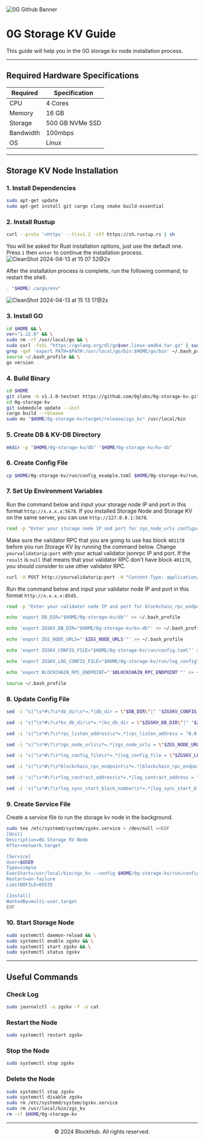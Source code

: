 ![0G Github Banner](https://github.com/BlockchainsHub/Testnet/assets/77204008/34a32724-b411-41e4-8696-e390dfa01cab)

# 0G Storage KV Guide
This guide will help you in the 0G storage kv node installation process.

-----------------------------------------------------------------

## Required Hardware Specifications
| Required | Specification |
|-|-
| CPU | 4 Cores |
| Memory | 16 GB |
| Storage | 500 GB NVMe SSD |
| Bandwidth | 100mbps |
| OS | Linux |

-----------------------------------------------------------------

## Storage KV Node Installation
### 1. Install Dependencies
```bash
sudo apt-get update
sudo apt-get install git cargo clang cmake build-essential
```

### 2. Install Rustup
```bash
curl --proto '=https' --tlsv1.2 -sSf https://sh.rustup.rs | sh
```

You will be asked for Rust installation options, just use the default one. Press `1` then `enter` to continue the installation process.
![CleanShot 2024-04-13 at 15 07 52@2x](https://github.com/BlockchainsHub/Testnet/assets/77204008/bcb81284-8235-4cf2-a4f1-50821044cc21)

After the installation process is complete, run the following command, to restart the shell.
```bash
. "$HOME/.cargo/env"
```
![CleanShot 2024-04-13 at 15 13 17@2x](https://github.com/BlockchainsHub/Testnet/assets/77204008/f8f94656-0f1f-4d27-b347-3842b2b77a6f)

### 3. Install GO
```bash
cd $HOME && \
ver="1.22.0" && \
sudo rm -rf /usr/local/go && \
sudo curl -fsSL "https://golang.org/dl/go$ver.linux-amd64.tar.gz" | sudo tar -C /usr/local -xzf - && \
grep -qxF 'export PATH=$PATH:/usr/local/go/bin:$HOME/go/bin' ~/.bash_profile || echo 'export PATH=$PATH:/usr/local/go/bin:$HOME/go/bin' >> ~/.bash_profile && \
source ~/.bash_profile && \
go version
```

### 4. Build Binary
```bash
cd $HOME
git clone -b v1.1.0-testnet https://github.com/0glabs/0g-storage-kv.git
cd 0g-storage-kv
git submodule update --init
cargo build --release
sudo mv "$HOME/0g-storage-kv/target/release/zgs_kv" /usr/local/bin
```

### 5. Create DB & KV-DB Directory
```bash
mkdir -p "$HOME/0g-storage-kv/db" "$HOME/0g-storage-kv/kv-db"
```

### 6. Create Config File
```bash
cp $HOME/0g-storage-kv/run/config_example.toml $HOME/0g-storage-kv/run/config.toml
```

### 7. Set Up Environment Variables
Run the command below and input your storage node IP and port in this format `http://x.x.x.x:5678`. If you installed Storage Node and Storage KV on the same server, you can use `http://127.0.0.1:5678`.
```bash
read -p "Enter your storage node IP and port for zgs_node_urls configuration: " ZGS_NODE_URLS
```

Make sure the validator RPC that you are going to use has block `401178` before you run Storage KV by running the command below. Change `yourvalidatorip:port` with your actual validator jsonrpc IP and port. If the `result` is `null` that means that your validator RPC don't have block `401178`, you should consider to use other validator RPC.
```bash
curl -X POST http://yourvalidatorip:port -H "Content-Type: application/json" -d '{"jsonrpc":"2.0","method":"eth_getBlockByNumber","params":["0x61B8A",false],"id":1}'
```

Run the command below and input your validator node IP and port in this format `http://x.x.x.x:8545`. 
```bash
read -p "Enter your validator node IP and port for blockchain_rpc_endpoint configuration: " BLOCKCHAIN_RPC_ENDPOINT
```

```bash
echo 'export DB_DIR="$HOME/0g-storage-kv/db"' >> ~/.bash_profile

echo 'export ZGSKV_DB_DIR="$HOME/0g-storage-kv/kv-db"' >> ~/.bash_profile

echo 'export ZGS_NODE_URLS="'$ZGS_NODE_URLS'"' >> ~/.bash_profile

echo 'export ZGSKV_CONFIG_FILE="$HOME/0g-storage-kv/run/config.toml"' >> ~/.bash_profile

echo 'export ZGSKV_LOG_CONFIG_FILE="$HOME/0g-storage-kv/run/log_config"' >> ~/.bash_profile

echo 'export BLOCKCHAIN_RPC_ENDPOINT="'$BLOCKCHAIN_RPC_ENDPOINT'"' >> ~/.bash_profile

source ~/.bash_profile
```

### 8. Update Config File
```bash
sed -i "s|^\s*#\?\s*db_dir\s*=.*|db_dir = \"$DB_DIR\"|" "$ZGSKV_CONFIG_FILE"

sed -i "s|^\s*#\?\s*kv_db_dir\s*=.*|kv_db_dir = \"$ZGSKV_DB_DIR\"|" "$ZGSKV_CONFIG_FILE"

sed -i 's|^\s*#\?\s*rpc_listen_address\s*=.*|rpc_listen_address = "0.0.0.0:6789"|' "$ZGSKV_CONFIG_FILE"

sed -i "s|^\s*#\?\s*zgs_node_urls\s*=.*|zgs_node_urls = \"$ZGS_NODE_URLS\"|" "$ZGSKV_CONFIG_FILE"

sed -i "s|^\s*#\?\s*log_config_file\s*=.*|log_config_file = \"$ZGSKV_LOG_CONFIG_FILE\"|" "$ZGSKV_CONFIG_FILE"

sed -i "s|^\s*#\?\s*blockchain_rpc_endpoint\s*=.*|blockchain_rpc_endpoint = \"$BLOCKCHAIN_RPC_ENDPOINT\"|" "$ZGSKV_CONFIG_FILE"

sed -i 's|^\s*#\?\s*log_contract_address\s*=.*|log_contract_address = "0xB7e39604f47c0e4a6Ad092a281c1A8429c2440d3"|' "$ZGSKV_CONFIG_FILE"

sed -i 's|^\s*#\?\s*log_sync_start_block_number\s*=.*|log_sync_start_block_number = 401178|' "$ZGSKV_CONFIG_FILE"
```

### 9. Create Service File
Create a service file to run the storage kv node in the background.
```bash
sudo tee /etc/systemd/system/zgskv.service > /dev/null <<EOF
[Unit]
Description=0G Storage KV Node
After=network.target

[Service]
User=$USER
Type=simple
ExecStart=/usr/local/bin/zgs_kv --config $HOME/0g-storage-kv/run/config.toml
Restart=on-failure
LimitNOFILE=65535

[Install]
WantedBy=multi-user.target
EOF
```

### 10. Start Storage Node
```bash
sudo systemctl daemon-reload && \
sudo systemctl enable zgskv && \
sudo systemctl start zgskv && \
sudo systemctl status zgskv
```

-----------------------------------------------------------------

## Useful Commands
### Check Log
```bash
sudo journalctl -u zgskv -f -o cat
```

### Restart the Node
```bash
sudo systemctl restart zgskv
```

### Stop the Node
```bash
sudo systemctl stop zgskv
```

### Delete the Node
```bash
sudo systemctl stop zgskv
sudo systemctl disable zgskv
sudo rm /etc/systemd/system/zgskv.service
sudo rm /usr/local/bin/zgs_kv
rm -rf $HOME/0g-storage-kv
```

-----------------------------------------------------------------

<p align="center">
  &copy; 2024 BlockHub. All rights reserved.
</p>